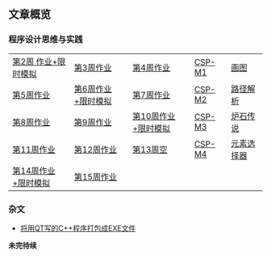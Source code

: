 
## 文章概览  

### 程序设计思维与实践  


   | | | | | | 
   |---|---|---|---|---| 
   | [第2周 作业+限时模拟](./week2.md) | [第3周作业](./week3.md) |[第4周作业](./week4.md) | [CSP-M1](./CSP-M1.md) |[画图](./CSP-201512-3.md)| 
   | [第5周作业](./week5.md)| [第6周作业+限时模拟](./week6.md) |[第7周作业](./week7.md)|[CSP-M2](./CSP-M2.md)|[路径解析](./CSP-201604-3.md)| 
   |[第8周作业](./week8.md)|[第9周作业](./week9.md)|[第10周作业+限时模拟](./week10.md)|[CSP-M3](./CSP-M3.md) |[炉石传说](./CSP-201609-3.md) | 
   |[第11周作业](./week11.md) | [第12周作业](./week12.md) |[第13周空](./week13.md)  |[CSP-M4](./CSP-M4.md) |[元素选择器](./CSP-201809-3.md)| 
   |[第14周作业+限时模拟](./week14.md) |[第15周作业](./week15.md)  | | | | 
   
   
### 杂文
   + [将用QT写的C++程序打包成EXE文件](./Others/2020-9-26.md)
   
   
   
   **未完待续**
      
